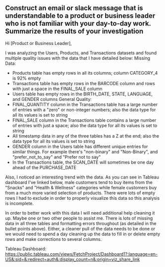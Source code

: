 ## Construct an email or slack message that is understandable to a product or business leader who is not familiar with your day-to-day work. Summarize the results of your investigation

Hi [Product or Business Leader],

I was analyzing the Users, Products, and Transactions datasets and found multiple quality issues with the data that I have detailed below:
Missing Data:
  - Products table has empty rows in all its columns; column CATEGORY_4 is 92% empty
  - Transactions table has empty rows in the BARCODE column and rows with just a space in the FINAL_SALE column
  - Users table has empty rows in the BIRTH_DATE, STATE, LANGUAGE, and GENDER columns
General Quality:
  - FINAL_QUANTITY column in the Transactions table has a large number of entries with a "zero" or non-integer numbers; also the data type for all its values is set to string
  - FINAL_SALE column in the Transactions table contains a large number of entries with just a space; also the data type for all its values is set to string
  - All timestamp data in any of the three tables has a Z at the end; also the data type for all its values is set to string
  - GENDER column in the Users table has different unique entries for similar things. For example there's "non-binary" and "Non-Binary", and "prefer_not_to_say" and "Prefer not to say"
  - In the Transactions table, the SCAN_DATE will sometimes be one day ahead of the PURCHASE_DATE

Also, I noticed an interesting trend with the data. As you can see in Tableau dashboard I've linked below, male customers tend to buy items from the "Snacks" and "Health & Wellness" categories 
while female customers buy from a much more varied selection of products. There were lots of empty rows I had to exclude in order to properly visualize this data so this analysis is incomplete.

In order to better work with this data I will need additional help cleaning it up. Maybe one or two other people to assist me. There is lots of missing data in all three tables and formatting 
errors throughout (as detailed in the bullet points above). Either, a cleaner pull of the data needs to be done or we would need to spend a day cleaning up the data to fill in or delete empty 
rows and make corrections to several columns.

Tableau Dashboard: https://public.tableau.com/views/FetchProject/Dashboard1?:language=en-US&:sid=&:redirect=auth&:display_count=n&:origin=viz_share_link

